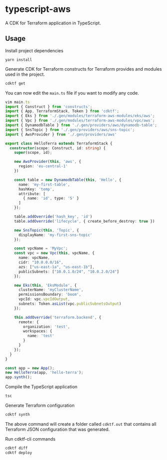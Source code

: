 # typescript-aws

A CDK for Terraform application in TypeScript.

## Usage

Install project dependencies

```shell
yarn install
```

Generate CDK for Terraform constructs for Terraform provides and modules used in the project.

```bash
cdktf get
```

You can now edit the `main.ts` file if you want to modify any code.

```typescript
vim main.ts
import { Construct } from 'constructs';
import { App, TerraformStack, Token } from 'cdktf';
import { Eks } from './.gen/modules/terraform-aws-modules/eks/aws';
import { Vpc } from './.gen/modules/terraform-aws-modules/vpc/aws';
import { DynamodbTable } from './.gen/providers/aws/dynamodb-table';
import { SnsTopic } from './.gen/providers/aws/sns-topic';
import { AwsProvider } from './.gen/providers/aws'

export class HelloTerra extends TerraformStack {
  constructor(scope: Construct, id: string) {
    super(scope, id);

    new AwsProvider(this, 'aws', {
      region: 'eu-central-1'
    })

    const table = new DynamodbTable(this, 'Hello', {
      name: 'my-first-table',
      hashKey: 'temp',
      attribute: [
        { name: 'id', type: 'S' }
      ]
    });

    table.addOverride('hash_key', 'id')
    table.addOverride('lifecycle', { create_before_destroy: true })

    new SnsTopic(this, 'Topic', {
      displayName: 'my-first-sns-topic'
    });

    const vpcName = 'MyVpc';
    const vpc = new Vpc(this, vpcName, {
      name: vpcName,
      cidr: "10.0.0.0/16",
      azs: ["us-east-1a", "us-east-1b"],
      publicSubnets: ["10.0.1.0/24", "10.0.2.0/24"]
    });

    new Eks(this, 'EksModule', {
      clusterName: 'myClusterName',
      permissionsBoundary: 'boom',
      vpcId: vpc.vpcIdOutput,
      subnets: Token.asList(vpc.publicSubnetsOutput)
    });

    this.addOverride('terraform.backend', {
      remote: {
        organization: 'test',
        workspaces: {
          name: 'test'
        }
      }
    });
  }
}

const app = new App();
new HelloTerra(app, 'hello-terra');
app.synth();
```

Compile the TypeScript application

```bash
tsc
```

Generate Terraform configuration

```bash
cdktf synth
```

The above command will create a folder called `cdktf.out` that contains all Terraform JSON configuration that was generated.

Run cdktf-cli commands

```bash
cdktf diff
cdktf deploy
```